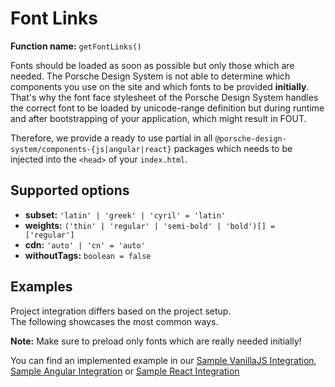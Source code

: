 # Font Links
**Function name:** `getFontLinks()`

Fonts should be loaded as soon as possible but only those which are needed. 
The Porsche Design System is not able to determine which components you use on the site and which fonts to be provided **initially**.
That's why the font face stylesheet of the Porsche Design System handles the correct font to be loaded by unicode-range definition but during runtime and after bootstrapping of your application, which might result in FOUT.

Therefore, we provide a ready to use partial in all `@porsche-design-system/components-{js|angular|react}` packages which needs to be injected into the `<head>` of your `index.html`.

## Supported options
- **subset:** `'latin' | 'greek' | 'cyril' = 'latin'`
- **weights:** `('thin' | 'regular' | 'semi-bold' | 'bold')[] = ['regular']`
- **cdn:** `'auto' | 'cn' = 'auto'`
- **withoutTags:** `boolean = false`

## Examples

Project integration differs based on the project setup.  
The following showcases the most common ways.

**Note:** Make sure to preload only fonts which are really needed initially!

<PartialDocs name="getFontLinks" :params="params"></PartialDocs>

You can find an implemented example in our [Sample VanillaJS Integration](https://github.com/porscheui/sample-integration-vanillajs), [Sample Angular Integration](https://github.com/porscheui/sample-integration-angular) or [Sample React Integration](https://github.com/porscheui/sample-integration-react)

<script lang="ts">
import Vue from 'vue';
import Component from 'vue-class-component';

@Component
export default class Code extends Vue {
  public params = [
    { 
      value: "{ weights: ['regular', 'semi-bold'] }"
    },
    { 
      value: "{ cdn: 'cn' ",
      comment: 'force using China CDN'
    },
    {
      value: "{ withoutTags: true }"
    }
  ];
}
</script>
